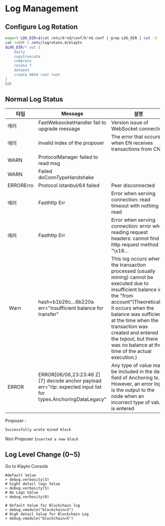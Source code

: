 # Log Management <a id="log-management"></a>

## Configure Log Rotation

```bash
export LOG_DIR=$(cat /etc/k*nd/conf/k*nd.conf | grep LOG_DIR | cut -d '=' -f 2)
cat <<EOF > /etc/logrotate.d/klaytn
$LOG_DIR/*.out {
    daily
    copytruncate
    compress
    rotate 7
    dateext
    create 0644 root root
}
EOF
```

## Normal Log Status
| 타입        | Message                                                                                                            | 설명                                                                                                                                                                                                                                                                                                                                |     |
| --------- | ------------------------------------------------------------------------------------------------------------------ | --------------------------------------------------------------------------------------------------------------------------------------------------------------------------------------------------------------------------------------------------------------------------------------------------------------------------------- | --- |
| 에러        | FastWebsocketHandler fail to upgrade message                                                                       | Version issue of WebSocket connection                                                                                                                                                                                                                                                                                             | low |
| 에러        | invalid index of the proposer                                                                                      | The error that occurs when EN receives transactions from CN                                                                                                                                                                                                                                                                       | low |
| WARN      | ProtocolManager failed to read msg                                                                                 |                                                                                                                                                                                                                                                                                                                                   | low |
| WARN      | Failed doConnTypeHandshake                                                                                         |                                                                                                                                                                                                                                                                                                                                   | low |
| ERRORErro | Protocol istanbul/64 failed                                                                                        | Peer disconnected                                                                                                                                                                                                                                                                                                                 | low |
| 에러        | Fasthttp Err                                                                                                       | Error when serving connection: read timeout with nothing read                                                                                                                                                                                                                                                                     | low |
| 에러        | Fasthttp Err                                                                                                       | Error when serving connection: error when reading request headers: cannot find http request method in "\x16…                                                                                                                                                                                                                     | low |
|  Warn     | hash=b1b26c…6b220a err="insufficient balance for transfer"                                                         | This log occurs when the transaction processed (usually mining) cannot be executed due to insufficient balance in the "from account”(Theoretically, it occurs when the balance was sufficient at the time when the transaction was created and entered the txpool, but there was no balance at the time of the actual execution.) | low |
| ERROR     | ERROR\[06/06,23:23:46 Z\] \[7\] decode anchor payload err="rlp: expected input list for types.AnchoringDataLegacy" | Any type of value may be included in the data field of Anchoring tx. However, an error log is the output to the node when an incorrect type of value is entered                                                                                                                                                                   |     |
 Proposer : 

`Successfully wrote mined block`

Non Proposer `Inserted a new block`


## Log Level Change  (0~5)
Go to Klaytn Console

```
#default Value
> debug.verbosity(3)
# hight detail logs Value
> debug.verbosity(5)
# No Logs Value
> debug.verbosity(0)

# Default Value for Blockchain log
> debug.vmodule("blockchain=3")
# High detail Value for Blockchain Log
> debug.vmodule("blockchain=5")

```